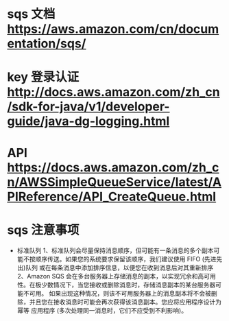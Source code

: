 # sqs 文档 https://aws.amazon.com/cn/documentation/sqs/
# key 登录认证 http://docs.aws.amazon.com/zh_cn/sdk-for-java/v1/developer-guide/java-dg-logging.html
# API https://docs.aws.amazon.com/zh_cn/AWSSimpleQueueService/latest/APIReference/API_CreateQueue.html
# sqs 注意事项
 - 标准队列
 1、标准队列会尽量保持消息顺序，但可能有一条消息的多个副本可能不按顺序传送。如果您的系统要求保留该顺序，我们建议使用 FIFO (先进先出)队列 或在每条消息中添加排序信息，以便您在收到消息后对其重新排序
 2、Amazon SQS 会在多台服务器上存储消息的副本，以实现冗余和高可用性。在极少数情况下，当您接收或删除消息时，存储消息副本的某台服务器可能不可用。
    如果出现这种情况，则该不可用服务器上的消息副本将不会被删除，并且您在接收消息时可能会再次获得该消息副本。您应将应用程序设计为幂等 应用程序 (多次处理同一消息时，它们不应受到不利影响)。
   